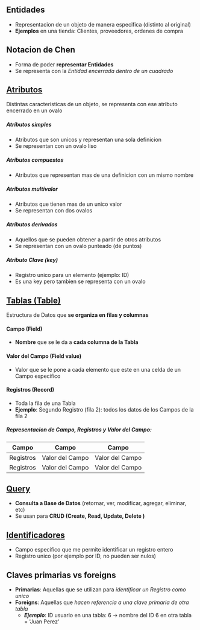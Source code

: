 ## Entidades
* Representacion de un objeto de manera especifica (distinto al original)
* **Ejemplos** en una tienda: Clientes, proveedores, ordenes de compra 
## Notacion de Chen
* Forma de poder **representar Entidades**
* Se representa con la *Entidad encerrada dentro de un cuadrado*

## <u>Atributos</u>
Distintas caracteristicas de un objeto, se representa con ese atributo encerrado en un ovalo
##### Atributos simples
* Atributos que son unicos y representan una sola definicion
* Se representan con un ovalo liso
##### Atributos compuestos
* Atributos que representan mas de una definicion con un mismo nombre
##### Atributos multivalor
* Atributos que tienen mas de un unico valor
* Se representan con dos ovalos 
##### Atributos derivados
* Aquellos que se pueden obtener a partir de otros atributos
* Se representan con un ovalo punteado (de puntos)
##### Atributo Clave (key)
* Registro unico para un elemento (ejemplo: ID)
* Es una key pero tambien se representa con un ovalo

## <u>Tablas (Table)</u>
Estructura de Datos que **se organiza en filas y columnas**
#### Campo (Field)
* **Nombre** que se le da a **cada columna de la Tabla**
#### Valor del Campo (Field value)
* Valor que se le pone a cada elemento que este en una celda de un Campo especifico
#### Registros (Record)
* Toda la fila de una Tabla
* **Ejemplo**: Segundo Registro (fila 2): todos los datos de los Campos de la fila 2 

##### Representacion de Campo, Registros y Valor del Campo:

|   Campo   |      Campo      |      Campo      |
| :-------: | :-------------: | :-------------: |
| Registros | Valor del Campo | Valor del Campo |
| Registros | Valor del Campo | Valor del Campo |

## <u>Query</u>
* **Consulta a Base de Datos** (retornar, ver, modificar, agregar, eliminar, etc)
* Se usan para **CRUD (Create, Read, Update, Delete )**

## <u>Identificadores</u>
* Campo especifico que me permite identificar un registro entero 
* Registro unico (por ejemplo por ID, no pueden ser nulos)

## Claves primarias vs foreigns
* **Primarias**: Aquellas que se utilizan para *identificar un Registro como unico*
* **Foreigns**: Aquellas que *hacen referencia a una clave primaria de otra tabla*
	* ***Ejemplo***: ID usuario en una tabla: 6 -> nombre del ID 6 en otra tabla = 'Juan Perez'